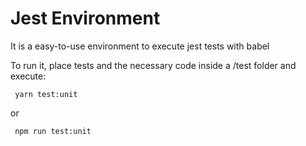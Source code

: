 # Jest Environment

It is a easy-to-use environment to execute jest tests with babel

To run it, place tests and the necessary code inside a /test folder and execute:

```
 yarn test:unit
```
or
```
 npm run test:unit
```